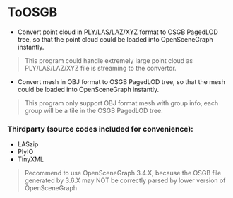 # ToOSGB

- Convert point cloud in PLY/LAS/LAZ/XYZ format to OSGB PagedLOD tree, so that the point cloud could be loaded into OpenSceneGraph instantly.
> This program could handle extremely large point cloud as PLY/LAS/LAZ/XYZ file is streaming to the convertor.
- Convert mesh in OBJ format to OSGB PagedLOD tree, so that the mesh could be loaded into OpenSceneGraph instantly.
> This program only support OBJ format mesh with group info, each group will be a tile in the OSGB PagedLOD tree.

### Thirdparty (source codes included for convenience):
- LASzip
- PlyIO
- TinyXML

> Recommend to use OpenSceneGraph 3.4.X, because the OSGB file generated by 3.6.X may NOT be correctly parsed by lower version of OpenSceneGraph